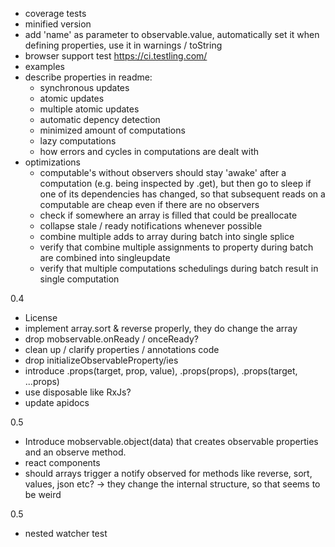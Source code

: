 
* coverage tests
* minified version
* add 'name' as parameter to observable.value, automatically set it when defining properties, use it in warnings / toString
* browser support test https://ci.testling.com/
* examples
* describe properties in readme:
    - synchronous updates
    - atomic updates
    - multiple atomic updates
    - automatic depency detection
    - minimized amount of computations
    - lazy computations
    - how errors and cycles in computations are dealt with
* optimizations
    - computable's without observers should stay 'awake' after a computation (e.g. being inspected by .get),
        but then go to sleep if one of its dependencies has changed, so that subsequent reads on a computable are cheap even if there are no observers
    - check if somewhere an array is filled that could be preallocate
    - collapse stale / ready notifications whenever possible
    - combine multiple adds to array during batch into single splice
    - verify that combine multiple assignments to property during batch are combined into singleupdate
    - verify that multiple computations schedulings during batch result in single computation

0.4
* License
* implement array.sort & reverse properly, they do change the array
* drop mobservable.onReady / onceReady?
* clean up / clarify properties / annotations code
* drop initializeObservableProperty/ies
* introduce .props(target, prop, value), .props(props), .props(target, ...props)
* use disposable like RxJs?
* update apidocs

0.5
* Introduce mobservable.object(data) that creates observable properties and an observe method.
* react components
* should arrays trigger a notify observed for methods like reverse, sort, values, json etc? -> they change the internal structure, so that seems to be weird

0.5

* nested watcher test
